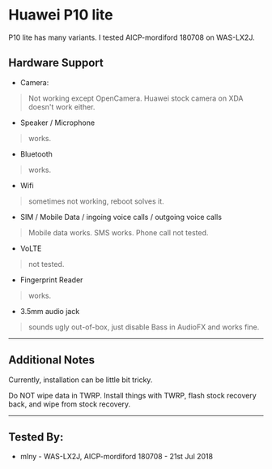 # Huawei P10 lite

P10 lite has many variants. I tested AICP-mordiford 180708 on WAS-LX2J.

## Hardware Support

* Camera:
> Not working except OpenCamera. Huawei stock camera on XDA doesn't work either. 

* Speaker / Microphone
> works.

* Bluetooth
> works.

* Wifi
> sometimes not working, reboot solves it.

* SIM / Mobile Data / ingoing voice calls / outgoing voice calls
> Mobile data works. SMS works. Phone call not tested.

* VoLTE
> not tested.

* Fingerprint Reader
> works. 

* 3.5mm audio jack
> sounds ugly out-of-box, just disable Bass in AudioFX and works fine.

***
## Additional Notes

Currently, installation can be little bit tricky.

Do NOT wipe data in TWRP. Install things with TWRP, flash stock recovery back, and wipe from stock recovery.
***


## Tested By:
* mlny - WAS-LX2J, AICP-mordiford 180708 - 21st Jul 2018